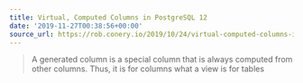 ```yaml
---
title: Virtual, Computed Columns in PostgreSQL 12
date: '2019-11-27T00:38:56+00:00'
source_url: https://rob.conery.io/2019/10/24/virtual-computed-columns-in-postgresql-12/
---
```

>  A generated column is a special column that is always computed from other columns. Thus, it is for columns what a view is for tables
